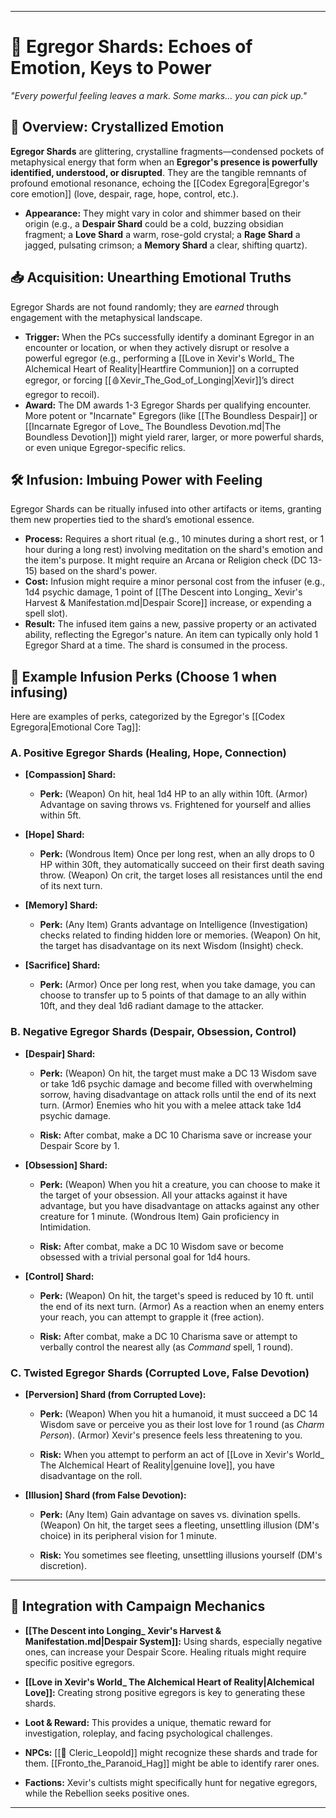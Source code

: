 
---

# 💎 **Egregor Shards: Echoes of Emotion, Keys to Power**

_"Every powerful feeling leaves a mark. Some marks… you can pick up."_

## 📖 Overview: Crystallized Emotion

**Egregor Shards** are glittering, crystalline fragments—condensed pockets of metaphysical energy that form when an **Egregor's presence is powerfully identified, understood, or disrupted**. They are the tangible remnants of profound emotional resonance, echoing the [[Codex Egregora|Egregor's core emotion]] (love, despair, rage, hope, control, etc.).

- **Appearance:** They might vary in color and shimmer based on their origin (e.g., a **Despair Shard** could be a cold, buzzing obsidian fragment; a **Love Shard** a warm, rose-gold crystal; a **Rage Shard** a jagged, pulsating crimson; a **Memory Shard** a clear, shifting quartz).

## 📥 Acquisition: Unearthing Emotional Truths

Egregor Shards are not found randomly; they are _earned_ through engagement with the metaphysical landscape.

- **Trigger:** When the PCs successfully identify a dominant Egregor in an encounter or location, or when they actively disrupt or resolve a powerful egregor (e.g., performing a [[Love in Xevir's World_ The Alchemical Heart of Reality|Heartfire Communion]] on a corrupted egregor, or forcing [[🩸Xevir_The_God_of_Longing|Xevir]]’s direct egregor to recoil).
- **Award:** The DM awards 1-3 Egregor Shards per qualifying encounter. More potent or "Incarnate" Egregors (like [[The Boundless Despair]] or [[Incarnate Egregor of Love_ The Boundless Devotion.md|The Boundless Devotion]]) might yield rarer, larger, or more powerful shards, or even unique Egregor-specific relics.

## 🛠️ Infusion: Imbuing Power with Feeling

Egregor Shards can be ritually infused into other artifacts or items, granting them new properties tied to the shard’s emotional essence.

- **Process:** Requires a short ritual (e.g., 10 minutes during a short rest, or 1 hour during a long rest) involving meditation on the shard's emotion and the item's purpose. It might require an Arcana or Religion check (DC 13-15) based on the shard's power.
- **Cost:** Infusion might require a minor personal cost from the infuser (e.g., 1d4 psychic damage, 1 point of [[The Descent into Longing_ Xevir's Harvest & Manifestation.md|Despair Score]] increase, or expending a spell slot).
- **Result:** The infused item gains a new, passive property or an activated ability, reflecting the Egregor's nature. An item can typically only hold 1 Egregor Shard at a time. The shard is consumed in the process.

## 🌟 Example Infusion Perks (Choose 1 when infusing)

Here are examples of perks, categorized by the Egregor's [[Codex Egregora|Emotional Core Tag]]:

### A. Positive Egregor Shards (Healing, Hope, Connection)

- **[Compassion] Shard:**
    
    - **Perk:** (Weapon) On hit, heal 1d4 HP to an ally within 10ft. (Armor) Advantage on saving throws vs. Frightened for yourself and allies within 5ft.
    
- **[Hope] Shard:**
    
    - **Perk:** (Wondrous Item) Once per long rest, when an ally drops to 0 HP within 30ft, they automatically succeed on their first death saving throw. (Weapon) On crit, the target loses all resistances until the end of its next turn.
    
- **[Memory] Shard:**
    
    - **Perk:** (Any Item) Grants advantage on Intelligence (Investigation) checks related to finding hidden lore or memories. (Weapon) On hit, the target has disadvantage on its next Wisdom (Insight) check.
    
- **[Sacrifice] Shard:**
    
    - **Perk:** (Armor) Once per long rest, when you take damage, you can choose to transfer up to 5 points of that damage to an ally within 10ft, and they deal 1d6 radiant damage to the attacker.

### B. Negative Egregor Shards (Despair, Obsession, Control)

- **[Despair] Shard:**
    
    - **Perk:** (Weapon) On hit, the target must make a DC 13 Wisdom save or take 1d6 psychic damage and become filled with overwhelming sorrow, having disadvantage on attack rolls until the end of its next turn. (Armor) Enemies who hit you with a melee attack take 1d4 psychic damage.
    
    - **Risk:** After combat, make a DC 10 Charisma save or increase your Despair Score by 1.
    
- **[Obsession] Shard:**
    
    - **Perk:** (Weapon) When you hit a creature, you can choose to make it the target of your obsession. All your attacks against it have advantage, but you have disadvantage on attacks against any other creature for 1 minute. (Wondrous Item) Gain proficiency in Intimidation.
    
    - **Risk:** After combat, make a DC 10 Wisdom save or become obsessed with a trivial personal goal for 1d4 hours.
    
- **[Control] Shard:**
    
    - **Perk:** (Weapon) On hit, the target's speed is reduced by 10 ft. until the end of its next turn. (Armor) As a reaction when an enemy enters your reach, you can attempt to grapple it (free action).
    
    - **Risk:** After combat, make a DC 10 Charisma save or attempt to verbally control the nearest ally (as _Command_ spell, 1 round).
    

### C. Twisted Egregor Shards (Corrupted Love, False Devotion)

- **[Perversion] Shard (from Corrupted Love):**
    
    - **Perk:** (Weapon) When you hit a humanoid, it must succeed a DC 14 Wisdom save or perceive you as their lost love for 1 round (as _Charm Person_). (Armor) Xevir's presence feels less threatening to you.
    
    - **Risk:** When you attempt to perform an act of [[Love in Xevir's World_ The Alchemical Heart of Reality|genuine love]], you have disadvantage on the roll.
    
- **[Illusion] Shard (from False Devotion):**
    
    - **Perk:** (Any Item) Gain advantage on saves vs. divination spells. (Weapon) On hit, the target sees a fleeting, unsettling illusion (DM's choice) in its peripheral vision for 1 minute.
    
    - **Risk:** You sometimes see fleeting, unsettling illusions yourself (DM's discretion).
    

---

## 🧩 Integration with Campaign Mechanics

- **[[The Descent into Longing_ Xevir's Harvest & Manifestation.md|Despair System]]:** Using shards, especially negative ones, can increase your Despair Score. Healing rituals might require specific positive egregors.

- **[[Love in Xevir's World_ The Alchemical Heart of Reality|Alchemical Love]]:** Creating strong positive egregors is key to generating these shards.

- **Loot & Reward:** This provides a unique, thematic reward for investigation, roleplay, and facing psychological challenges.

- **NPCs:** [[🐾 Cleric_Leopold]] might recognize these shards and trade for them. [[Fronto_the_Paranoid_Hag]] might be able to identify rarer ones.

- **Factions:** Xevir's cultists might specifically hunt for negative egregors, while the Rebellion seeks positive ones.


---